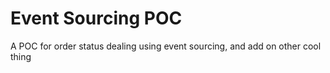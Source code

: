 # Event Sourcing POC 

A POC for order status dealing using event sourcing, and add on other cool thing